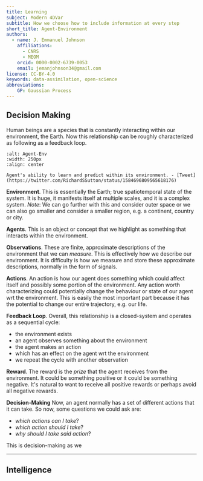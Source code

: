 ```yaml
---
title: Learning
subject: Modern 4DVar
subtitle: How we choose how to include information at every step
short_title: Agent-Environment
authors:
  - name: J. Emmanuel Johnson
    affiliations:
      - CNRS
      - MEOM
    orcid: 0000-0002-6739-0053
    email: jemanjohnson34@gmail.com
license: CC-BY-4.0
keywords: data-assimilation, open-science
abbreviations:
    GP: Gaussian Process
---
```



## Decision Making

Human beings are a species that is constantly interacting within our environment, the Earth.
Now this relationship can be roughly characterized as following as a feedback loop.

```{figure} https://pbs.twimg.com/media/Ff35C_baEAMlaOe.jpg
:alt: Agent-Env
:width: 250px
:align: center

Agent's ability to learn and predict within its environment. - [Tweet](https://twitter.com/RichardSSutton/status/1584696809565618176)
```


**Environment**.
This is essentially the Earth; true spatiotemporal state of the system. It is huge, it manifests itself at multiple scales, and it is a complex system.
*Note*: We can go further with this and consider outer space or we can also go smaller and consider a smaller region, e.g. a continent, country or city.

**Agents**. 
This is an object or concept that we highlight as something that interacts within the environment.

**Observations**.
These are finite, approximate descriptions of the environment that we can *measure*.
This is effectively how we describe our environment.
It is difficulty is how we measure and store these approximate descriptions, normally in the form of signals.

**Actions**.
An action is how our agent does something which could affect itself and possibly some portion of the environment.
Any action worth characterizing could potentially change the behaviour or state of our agent wrt the environment.
This is easily the most important part because it has the potential to change our entire trajectory, e.g. our life.

**Feedback Loop**.
Overall, this relationship is a closed-system and operates as a sequential cycle:
* the environment exists
* an agent observes something about the environment
* the agent makes an action
* which has an effect on the agent wrt the environment
* we repeat the cycle with another observation


**Reward**.
The reward is the *prize* that the agent receives from the environment.
It could be something positive or it could be something negative.
It's natural to want to receive all positive rewards or perhaps avoid all negative rewards.


**Decision-Making**
Now, an agent normally has a set of different actions that it can take.
So now, some questions we could ask are:

* *which actions can I take*?
* *which action should I take*?
* *why should I take said action*?

This is decision-making as we 


---
## Intelligence


